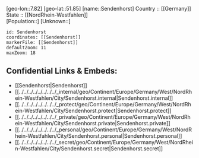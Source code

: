 ﻿---
location: [51.85,7.82] 
mapzoom: [7,12] 
mapmarker: city 
type: City
tags:
- geo/City


SpocWebEntityId: 34196
isDeleted: false
confidential: public

---
[geo-lon::7.82] 
[geo-lat::51.85] 
[name::Sendenhorst] 
Country :: [[Germany]]  
State :: [[NordRhein-Westfahlen]]  
[Population::] 
[Unknown::] 


```leaflet
id: Sendenhorst
coordinates: [[Sendenhorst]] 
markerFile: [[Sendenhorst]] 
defaultZoom: 11 
maxZoom: 18
```


## Confidential Links & Embeds: 
- [[Sendenhorst|Sendenhorst]]  
- [[../../../../../../../../_internal/geo/Continent/Europe/Germany/West/NordRhein-Westfahlen/City/Sendenhorst.internal|Sendenhorst.internal]] 
- [[../../../../../../../../_protect/geo/Continent/Europe/Germany/West/NordRhein-Westfahlen/City/Sendenhorst.protect|Sendenhorst.protect]] 
- [[../../../../../../../../_private/geo/Continent/Europe/Germany/West/NordRhein-Westfahlen/City/Sendenhorst.private|Sendenhorst.private]] 
- [[../../../../../../../../_personal/geo/Continent/Europe/Germany/West/NordRhein-Westfahlen/City/Sendenhorst.personal|Sendenhorst.personal]] 
- [[../../../../../../../../_secret/geo/Continent/Europe/Germany/West/NordRhein-Westfahlen/City/Sendenhorst.secret|Sendenhorst.secret]] 

